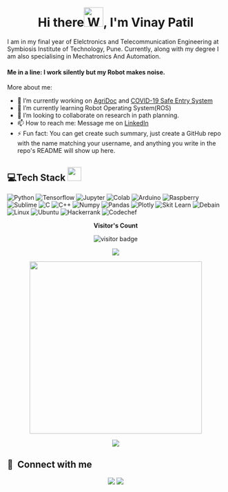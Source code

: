 <h1 align="center">Hi there<img src="https://raw.githubusercontent.com/nixin72/nixin72/master/wave.gif" 
         alt="Waving hand animated gif"
         height="45"
         width="45" />, I'm Vinay Patil</h1>

I am in my final year of Elelctronics and Telecommunication Engineering at Symbiosis Institute of Technology, Pune. Currently, along with my degree I am also specialising in Mechatronics And Automation. 

#### Me in a line: __I work silently but my Robot makes noise.__

More about me:
- 🔭 I’m currently working on [AgriDoc](https://github.com/Patil-Vinay/AgriDoc) and [COVID-19 Safe Entry System](https://github.com/Patil-Vinay/COVID-19-Safe-Entry-System)
- 🌱 I’m currently learning Robot Operating System(ROS)
- 👯 I’m looking to collaborate on research in path planning.
- 📫 How to reach me: Message me on [LinkedIn](https://www.linkedin.com/in/patil-vinay/)
- ⚡ Fun fact: You can get create such summary, just create a GitHub repo with the name matching your username, and anything you write in the repo's README will show up here.

## 💻Tech Stack <img src = "https://media2.giphy.com/media/QssGEmpkyEOhBCb7e1/giphy.gif?cid=ecf05e47a0n3gi1bfqntqmob8g9aid1oyj2wr3ds3mg700bl&rid=giphy.gif" width = 32px> 
![Python](https://img.shields.io/badge/Python-FFD43B?style=for-the-badge&logo=python&logoColor=blue) ![Tensorflow](https://img.shields.io/badge/TensorFlow-FF6F00?style=for-the-badge&logo=tensorflow&logoColor=white) ![Jupyter](	https://img.shields.io/badge/Jupyter-F37626.svg?&style=for-the-badge&logo=Jupyter&logoColor=white) ![Colab](https://img.shields.io/badge/Colab-F9AB00?style=for-the-badge&logo=googlecolab&color=525252) ![Arduino](https://img.shields.io/badge/Arduino-00979D?style=for-the-badge&logo=Arduino&logoColor=white) ![Raspberry](https://img.shields.io/badge/Raspberry%20Pi-A22846?style=for-the-badge&logo=Raspberry%20Pi&logoColor=white) ![Sublime](https://img.shields.io/badge/sublime_text-%23575757.svg?&style=for-the-badge&logo=sublime-text&logoColor=important) ![C](	https://img.shields.io/badge/C-00599C?style=for-the-badge&logo=c&logoColor=white) ![C++](https://img.shields.io/badge/C%2B%2B-00599C?style=for-the-badge&logo=c%2B%2B&logoColor=white) ![Numpy](https://img.shields.io/badge/Numpy-777BB4?style=for-the-badge&logo=numpy&logoColor=white) ![Pandas](https://img.shields.io/badge/Pandas-2C2D72?style=for-the-badge&logo=pandas&logoColor=white) ![Plotly](https://img.shields.io/badge/Plotly-239120?style=for-the-badge&logo=plotly&logoColor=white) ![Skit Learn](https://img.shields.io/badge/scikit_learn-F7931E?style=for-the-badge&logo=scikit-learn&logoColor=white) ![Debain](https://img.shields.io/badge/Debian-A81D33?style=for-the-badge&logo=debian&logoColor=white) ![Linux](https://img.shields.io/badge/Linux-FCC624?style=for-the-badge&logo=linux&logoColor=black) ![Ubuntu](https://img.shields.io/badge/Ubuntu-E95420?style=for-the-badge&logo=ubuntu&logoColor=white) ![Hackerrank](https://img.shields.io/badge/-Hackerrank-2EC866?style=for-the-badge&logo=HackerRank&logoColor=white) ![Codechef](https://img.shields.io/badge/Codechef-%23B92B27.svg?&style=for-the-badge&logo=Codechef&logoColor=white)

<p align="center"><b>Visitor's Count</b></p>
<p align="center"><img src="https://profile-counter.glitch.me/%7BPatil-Vinay%7D/count.svg" alt="visitor badge"/></p>
<p align="center"><img src="https://github-readme-stats.vercel.app/api/top-langs/?username=Patil-Vinay&layout=compact&hide=TSQL&theme=chartreuse-dark"></p>
<p align="center" ><img src="https://github-readme-stats.vercel.app/api?username=Patil-Vinay&count_private=true&show_icons=true&&theme=chartreuse-dark&include_all_commits=true" width="400"></p> 
<p align="center" ><img src="https://github-readme-streak-stats.herokuapp.com?user=Patil-Vinay&theme=chartreuse-dark"></p>



## :link: &nbsp;Connect with me

<p align="center">
<a href="https://www.linkedin.com/in/patil-vinay/"><img src="https://img.shields.io/badge/-VinayPatil-0077B5?style=for-the-badge&logo=Linkedin&logoColor=white"/></a>
<a href="mailto:patilb.vinay@gmail.com"><img src="https://img.shields.io/badge/-patilb.vinay@gmail.com-D14836?style=for-the-badge&logo=Gmail&logoColor=white"/></a>
</p>

